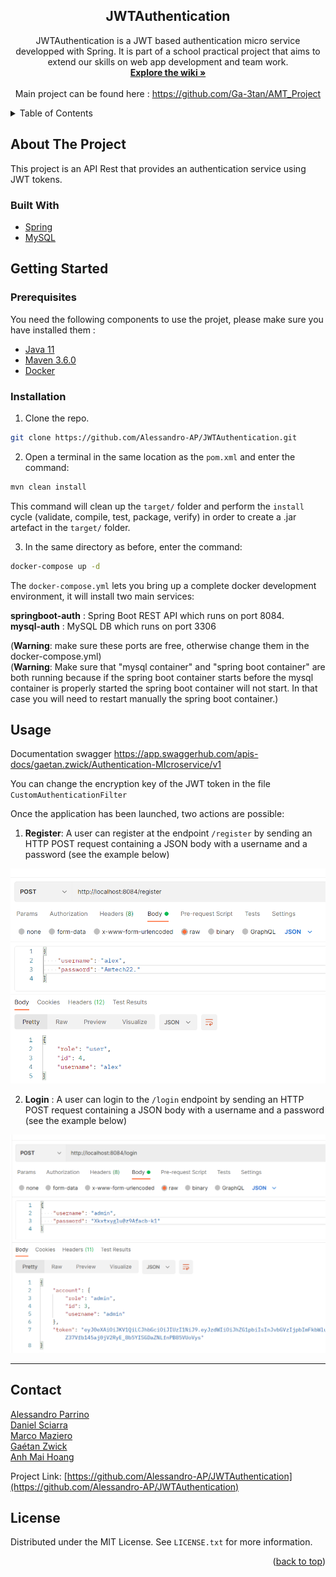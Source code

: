 <div align="center">
  <h2>JWTAuthentication</h2>
  <p>
    JWTAuthentication is a JWT based authentication micro service developped with Spring. It is part of a school practical project that aims to extend our skills on web app development and team work.<br>
    <a href="https://github.com/Alessandro-AP/JWTAuthentication/wiki"><strong>Explore the wiki »</strong></a><br><br>
    Main project can be found here :
    <a href="https://github.com/Ga-3tan/AMT_Project">https://github.com/Ga-3tan/AMT_Project</a>
  </p>
</div>


<!-- TABLE OF CONTENTS -->

<details>
  <summary>Table of Contents</summary>
  <ol>
    <li>
      <a href="#about-the-project">About The Project</a>
      <ul>
        <li><a href="#built-with">Built With</a></li>
      </ul>
    </li>
    <li>
      <a href="#getting-started">Getting Started</a>
      <ul>
        <li><a href="#prerequisites">Prerequisites</a></li>
        <li><a href="#installation">Installation</a></li>
      </ul>
    </li>
    <li><a href="#usage">Usage</a></li>
    <li><a href="#contact">Contact</a></li>
    <li><a href="#license">License</a></li>
  </ol>
</details>


<!-- ABOUT THE PROJECT -->

## About The Project

This project is an API Rest that provides an authentication service using JWT tokens.


### Built With

* [Spring](https://spring.io/)
* [MySQL](https://www.mysql.com/)

<!-- GETTING STARTED -->

## Getting Started
### Prerequisites

You need the following components to use the projet, please make sure you have installed them :

* [Java 11](https://jdk.java.net/11/)
* [Maven 3.6.0](https://maven.apache.org/install.html)
* [Docker](https://docs.docker.com/get-docker/)

### Installation
1. Clone the repo.

```sh
git clone https://github.com/Alessandro-AP/JWTAuthentication.git
```

2. Open a terminal in the same location as the `pom.xml` and enter the command:
```sh
mvn clean install
```
This command will clean up the `target/` folder and perform the `install` cycle (validate, compile, test, package, verify) in order to create a .jar artefact in the `target/` folder.

3. In the same directory as before, enter the command: 
```sh
docker-compose up -d
```
The `docker-compose.yml` lets you bring up a complete docker development environment, it will install two main services:

**springboot-auth** : Spring Boot REST API which runs on port 8084.<br>
**mysql-auth** : MySQL DB which runs on port 3306

(**Warning**: make sure these ports are free, otherwise change them in the docker-compose.yml) <br>
(**Warning**: Make sure that "mysql container" and "spring boot container" are both running because if the spring boot container starts before the mysql container is properly started the spring boot container will not start.
In that case you will need to restart manually the spring boot container.)
## Usage
Documentation swagger https://app.swaggerhub.com/apis-docs/gaetan.zwick/Authentication-MIcroservice/v1 

You can change the encryption key of the JWT token in the file `CustomAuthenticationFilter`

Once the application has been launched, two actions are possible:

1. **Register**: A user can register at the endpoint `/register` by sending an HTTP POST request containing a JSON body with a username and a password (see the example below)

![register](reamde_images/register.png)

2. **Login** : A user can login to the `/login` endpoint by sending an HTTP POST request containing a JSON body with a username and a password (see the example below)

![login](reamde_images/login.png)

---

<!-- CONTACT -->
## Contact
[Alessandro Parrino](https://github.com/Alessandro-AP) <br>
[Daniel Sciarra](https://github.com/DS-Daniel) <br>
[Marco Maziero](https://github.com/MazieroMarco) <br>
[Gaétan Zwick](https://github.com/Ga-3tan) <br>
[Anh Mai Hoang](https://github.com/MaIT-HgA) <br>

Project Link: [https://github.com/Alessandro-AP/JWTAuthentication](https://github.com/Alessandro-AP/JWTAuthentication)

<!-- LICENSE -->
## License

Distributed under the MIT License. See `LICENSE.txt` for more information.

<p align="right">(<a href="#top">back to top</a>)</p>
